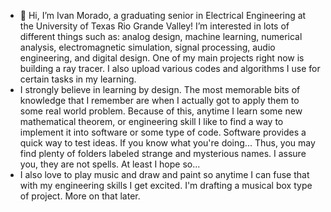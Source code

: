- 👋 Hi, I’m Ivan Morado, a graduating senior in Electrical Engineering at the University of Texas Rio Grande Valley!
I’m interested in lots of different things such as: analog design, machine learning, numerical analysis, electromagnetic simulation, signal processing, audio engineering, and digital design. One of my main projects right now is building a ray tracer. I also upload various codes and algorithms I use for certain tasks in my learning.  
- I strongly believe in learning by design. The most memorable bits of knowledge that I remember are when I actually got to apply them to some real world problem. Because of this, anytime I learn some new mathematical theorem, or engineering skill I like to find a way to implement it into software or some type of code. Software provides a quick way to test ideas. If you know what you're doing... Thus, you may find plenty of folders labeled strange and mysterious names. I assure you, they are not spells. At least I hope so...
- I also love to play music and draw and paint so anytime I can fuse that with my engineering skills I get excited. I'm drafting a musical box type of project. More on that later. 

<!---
ivanm451/ivanm451 is a ✨ special ✨ repository because its `README.md` (this file) appears on your GitHub profile.
You can click the Preview link to take a look at your changes.
--->
